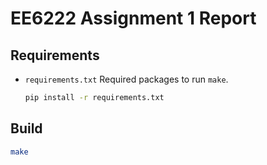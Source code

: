 # EE6222 Assignment 1 Report

## Requirements
- `requirements.txt`
	Required packages to run `make`.
    ```sh
    pip install -r requirements.txt
    ```

## Build
```sh
make
```
